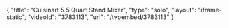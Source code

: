 {
    "title": "Cuisinart 5.5 Quart Stand Mixer",
    "type": "solo",
    "layout": "iframe-static",
    "videoId": "3783113",
    "url": "\/tvpembed\/3783113"
}